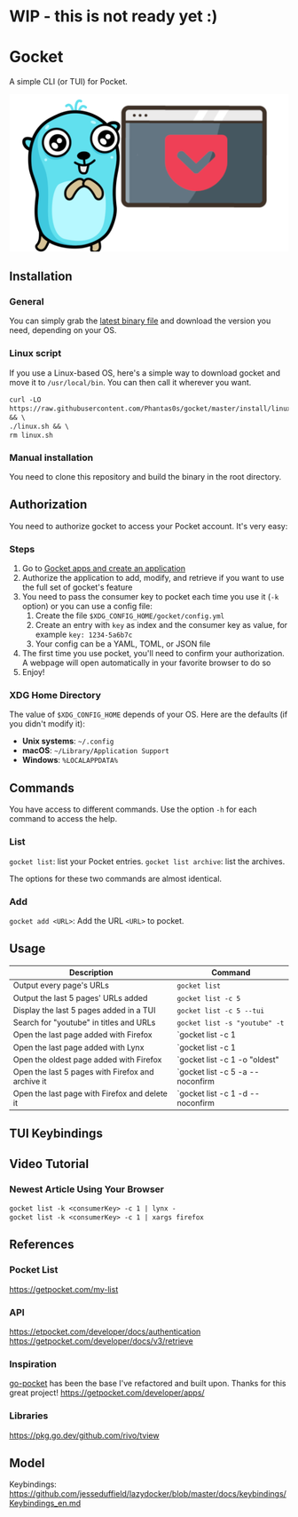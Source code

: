 # WIP - this is not ready yet :)

# Gocket

A simple CLI (or TUI) for Pocket.

![Logo of Gocket](./logo_smaller.png)

## Installation

### General

You can simply grab the [latest binary file](https://github.com/Phantas0s/gocket/releases/latest) and download the version you need, depending on your OS.

### Linux script

If you use a Linux-based OS, here's a simple way to download gocket and move it to `/usr/local/bin`. You can then call it wherever you want.

```shell
curl -LO https://raw.githubusercontent.com/Phantas0s/gocket/master/install/linux.sh && \
./linux.sh && \
rm linux.sh
```
### Manual installation

You need to clone this repository and build the binary in the root directory.

## Authorization

You need to authorize gocket to access your Pocket account. It's very easy:

### Steps

1. Go to [Gocket apps and create an application](https://getpocket.com/developer/apps/)
2. Authorize the application to add, modify, and retrieve if you want to use the full set of gocket's feature
3. You need to pass the consumer key to pocket each time you use it (`-k` option) or you can use a config file:
    1. Create the file `$XDG_CONFIG_HOME/gocket/config.yml`
    2. Create an entry with `key` as index and the consumer key as value, for example `key: 1234-5a6b7c`
    3. Your config can be a YAML, TOML, or JSON file
3. The first time you use pocket, you'll need to confirm your authorization. A webpage will open automatically in your favorite browser to do so
4. Enjoy!

### XDG Home Directory

The value of `$XDG_CONFIG_HOME` depends of your OS. Here are the defaults (if you didn't modify it):

* **Unix systems**: `~/.config`
* **macOS**: `~/Library/Application Support`
* **Windows**: `%LOCALAPPDATA%`

## Commands

You have access to different commands. Use the option `-h` for each command to access the help.

### List

`gocket list`: list your Pocket entries.
`gocket list archive`: list the archives.

The options for these two commands are almost identical.

### Add

`gocket add <URL>`: Add the URL `<URL>` to pocket.

## Usage

| Description                                       | Command                          |
| ----                                              | ----                             |
| Output every page's URLs                                 | `gocket list`                    |
| Output the last 5 pages' URLs added                     | `gocket list -c 5`               |
| Display the last 5 pages added in a TUI           | `gocket list -c 5 --tui`         |
| Search for "youtube" in titles and URLs           | `gocket list -s "youtube" -t`    |
| Open the last page added with Firefox             | `gocket list -c 1                | xargs firefox` |
| Open the last page added with Lynx                | `gocket list -c 1                | lynx -`        |
| Open the oldest page added with Firefox           | `gocket list -c 1 -o "oldest"    | xargs firefox` |
| Open the last 5 pages with Firefox and archive it | `gocket list -c 5 -a --noconfirm | xargs firefox` |
| Open the last page with Firefox and delete it     | `gocket list -c 1 -d --noconfirm | xargs firefox` |

## TUI Keybindings



## Video Tutorial


### Newest Article Using Your Browser

```
gocket list -k <consumerKey> -c 1 | lynx -
gocket list -k <consumerKey> -c 1 | xargs firefox
```

## References

### Pocket List

https://getpocket.com/my-list

### API

https://etpocket.com/developer/docs/authentication
https://getpocket.com/developer/docs/v3/retrieve

### Inspiration

[go-pocket](https://github.com/motemen/go-pocket) has been the base I've refactored and built upon. Thanks for this great project!
https://getpocket.com/developer/apps/

### Libraries

https://pkg.go.dev/github.com/rivo/tview

## Model

Keybindings: https://github.com/jesseduffield/lazydocker/blob/master/docs/keybindings/Keybindings_en.md
